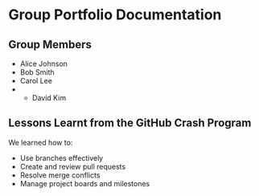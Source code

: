 # Group Portfolio Documentation

## Group Members

- Alice Johnson
- Bob Smith
- Carol Lee
- - David Kim
<!--  - Emma Patel --> 

## Lessons Learnt from the GitHub Crash Program

We learned how to:

- Use branches effectively
- Create and review pull requests
- Resolve merge conflicts
- Manage project boards and milestones 
